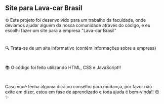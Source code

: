 ## Site para Lava-car Brasil

⚙️ Este projeto foi desenvolvido para um trabalho da faculdade, onde devíamos ajudar alguém da nossa comunidade através do código, e eu escolhi fazer um site para a empresa "Lava-car Brasil"
#
🔍 Trata-se de um site informativo (contêm informações sobre a empresa)
#
📚 O código foi feito utilizando HTML, CSS e JavaScript!! 

#
Caso você tenha alguma dica ou conselho para mudança, por favor não exite em dizer, estou em fase de aprendizado e toda ajuda é bem-vinda!! 😊✨
